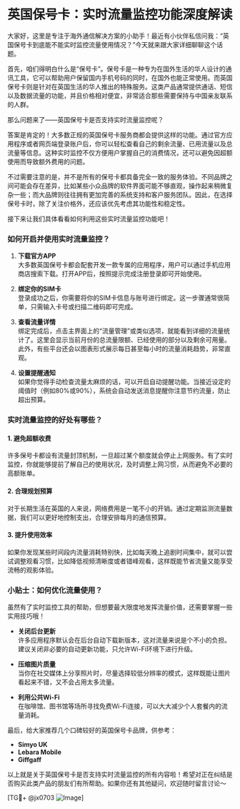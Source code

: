 # 英国保号卡：实时流量监控功能深度解读

大家好，这里是专注于海外通信解决方案的小助手！最近有小伙伴私信问我：“英国保号卡到底能不能实时监控流量使用情况？”今天就来跟大家详细聊聊这个话题。

首先，咱们得明白什么是“保号卡”。保号卡是一种专为在国外生活的华人设计的通讯工具，它可以帮助用户保留国内手机号码的同时，在国外也能正常使用。而英国保号卡则是针对在英国生活的华人推出的特殊服务。这类产品通常提供通话、短信以及数据流量的功能，并且价格相对便宜，非常适合那些需要保持与中国亲友联系的人群。

那么问题来了——英国保号卡是否支持实时流量监控呢？

答案是肯定的！大多数正规的英国保号卡服务商都会提供这样的功能。通过官方应用程序或者网页端登录账户后，你可以轻松查看自己的剩余流量、已用流量以及总流量等信息。这种实时监控不仅方便用户掌握自己的消费情况，还可以避免因超额使用而导致额外费用的问题。

不过需要注意的是，并不是所有的保号卡都具备完全一致的服务体验。不同品牌之间可能会存在差异，比如某些小众品牌的软件界面可能不够直观，操作起来稍微复杂一些；而大品牌则往往拥有更加完善的系统支持和客户服务团队。因此，在选择保号卡时，除了关注价格外，还应该优先考虑其功能性和稳定性。

接下来让我们具体看看如何利用这些实时流量监控功能吧！

### 如何开启并使用实时流量监控？

1. **下载官方APP**  
   大多数英国保号卡都会配套开发一款专属的应用程序，用户可以通过手机应用商店搜索下载。打开APP后，按照提示完成注册登录即可开始使用。

2. **绑定你的SIM卡**  
   登录成功之后，你需要将你的SIM卡信息与账号进行绑定。这一步骤通常很简单，只需输入卡号或扫描二维码即可完成。

3. **查看流量详情**  
   绑定完成后，点击主界面上的“流量管理”或类似选项，就能看到详细的流量统计了。这里会显示当前月份的总流量限额、已经使用的部分以及剩余可用量。此外，有些平台还会以图表形式展示每日甚至每小时的流量消耗趋势，非常直观。

4. **设置提醒通知**  
   如果你觉得手动检查流量太麻烦的话，可以开启自动提醒功能。当接近设定的阈值时（例如80%或90%），系统会自动发送消息提醒你注意节约流量，防止超出预算。

### 实时流量监控的好处有哪些？

#### 1. 避免超额收费  
许多保号卡都设有流量封顶机制，一旦超过某个额度就会停止上网服务。有了实时监控，你就能够提前了解自己的使用状况，及时调整上网习惯，从而避免不必要的高额账单。

#### 2. 合理规划预算  
对于长期生活在英国的人来说，网络费用是一笔不小的开销。通过定期监测流量数据，我们可以更好地控制支出，合理安排每月的通信预算。

#### 3. 提升使用效率  
如果你发现某些时间段内流量消耗特别快，比如每天晚上追剧时间集中，就可以尝试调整观看习惯，比如降低视频清晰度或者错峰观看，这样既能节省流量又能享受流畅的观影体验。

### 小贴士：如何优化流量使用？

虽然有了实时监控工具的帮助，但想要最大限度地发挥流量价值，还需要掌握一些实用技巧哦！

- **关闭后台更新**  
  许多应用程序默认会在后台自动下载新版本，这对流量来说是个不小的负担。建议关闭非必要的自动更新功能，只允许Wi-Fi环境下进行升级。

- **压缩图片质量**  
  当你在社交媒体上分享照片时，尽量选择较低分辨率的模式，这样既能让图片看起来不错，又不会占用太多流量。

- **利用公共Wi-Fi**  
  在咖啡馆、图书馆等场所寻找免费Wi-Fi连接，可以大大减少个人套餐内的流量消耗。

最后，给大家推荐几个口碑较好的英国保号卡品牌，供参考：
- **Simyo UK**
- **Lebara Mobile**
- **Giffgaff**

以上就是关于英国保号卡是否支持实时流量监控的所有内容啦！希望对正在纠结是否购买此类产品的朋友们有所帮助。如果你还有其他疑问，欢迎随时留言讨论～  

[TG💪+ @jx0703 ![Image](https://github.com/user-attachments/assets/dbca1d08-cadb-493c-b0ec-ad6f7a83f270)]
